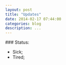 ```yaml
---
layout: post
title: "Updates"
date: 2014-02-17 07:44:00
categories: blog
description: ...
---
```


<div class="wrapper" markdown="1">
### Status:

* Sick;
* Tired;
</div>
